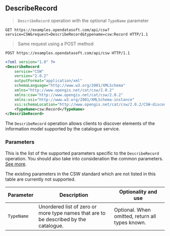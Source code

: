 ## DescribeRecord


> `DescribeRecord` operation with the optional `TypeName` parameter

```http
GET https://examples.opendatasoft.com/api/csw?service=CSW&request=DescribeRecord&typename=csw:Record HTTP/1.1
```

> Same request using a POST method

```http
POST https://examples.opendatasoft.com/api/csw HTTP/1.1
```

```xml
<?xml version="1.0" ?>
<DescribeRecord
    service="CSW"
    version="2.0.2"
    outputFormat="application/xml"
    schemaLanguage="http://www.w3.org/2001/XMLSchema"
    xmlns="http://www.opengis.net/cat/csw/2.0.2"
    xmlns:csw="http://www.opengis.net/cat/csw/2.0.2"
    xmlns:xsi="http://www.w3.org/2001/XMLSchema-instance"
    xsi:schemaLocation="http://www.opengis.net/cat/csw/2.0.2/CSW-discovery.xsd">
    <TypeName>csw:Record</TypeName>
</DescribeRecord>
```

The `DescribeRecord` operation allows clients to discover elements of the information model supported by the
catalogue service.

### Parameters

This is the list of the supported parameters specific to the `DescribeRecord` operation. You should also take into
consideration the common parameters. [See more](parameters).

The existing parameters in the CSW standard which are not listed in this table are currently not supported.

Parameter | Description | Optionality and use
--------- | ----------- | -------------------
`TypeName` | Unordered list of zero or more type names that are to be described by the catalogue. | Optional. When omitted, return all types known.
